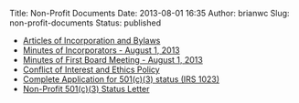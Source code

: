 Title: Non-Profit Documents
Date: 2013-08-01 16:35
Author: brianwc
Slug: non-profit-documents
Status: published

-   [Articles of Incorporation and
    Bylaws]({filename}/pdf/Articles_of_Incorporation_and_Bylaws.pdf)
-   [Minutes of Incorporators - August 1,
    2013]({filename}/pdf/003-minutes_incorporators.pdf)
-   [Minutes of First Board Meeting - August 1,
    2013]({filename}/pdf/004-mins_1st_bd_mtg-signed.pdf)
-   [Conflict of Interest and Ethics
    Policy]({filename}/pdf/005-COI_and_Ethics_policy.pdf)
-   [Complete Application for 501(c)(3) status (IRS
    1023)](http://owncloud.freelawproject.org/public.php?service=files&t=679d702c8596346f261db57e18405afd&download)
-   [Non-Profit 501(c)(3) Status
    Letter]({filename}/pdf/006-non-profit-status-letter-redacted.pdf)

